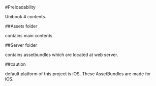 #Preloadability

Unibook 4 contents.

##Assets folder

contains main contents.

##Server folder

contains assetbundles which are located at web server.

##caution

default platform of this project is iOS. These AssetBundles are made for iOS.